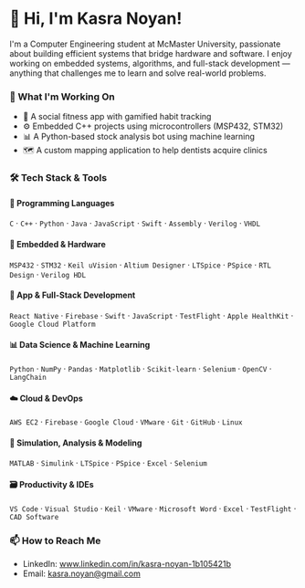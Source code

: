 # 👋 Hi, I'm Kasra Noyan!

I'm a Computer Engineering student at McMaster University, passionate about building efficient systems that bridge hardware and software. I enjoy working on embedded systems, algorithms, and full-stack development — anything that challenges me to learn and solve real-world problems.

### 🚀 What I'm Working On
- 📱 A social fitness app with gamified habit tracking
- ⚙️ Embedded C++ projects using microcontrollers (MSP432, STM32)
- 📊 A Python-based stock analysis bot using machine learning
- 🗺️ A custom mapping application to help dentists acquire clinics 

### 🛠️ Tech Stack & Tools

#### 🧠 Programming Languages  
`C` · `C++` · `Python` · `Java` · `JavaScript` · `Swift` · `Assembly` · `Verilog` · `VHDL`

#### 🔧 Embedded & Hardware  
`MSP432` · `STM32` · `Keil uVision` · `Altium Designer` · `LTSpice` · `PSpice` · `RTL Design` · `Verilog HDL`

#### 📱 App & Full-Stack Development  
`React Native` · `Firebase` · `Swift` · `JavaScript` · `TestFlight` · `Apple HealthKit` · `Google Cloud Platform`

#### 📊 Data Science & Machine Learning  
`Python` · `NumPy` · `Pandas` · `Matplotlib` · `Scikit-learn` · `Selenium` · `OpenCV` · `LangChain`

#### ☁️ Cloud & DevOps  
`AWS EC2` · `Firebase` · `Google Cloud` · `VMware` · `Git` · `GitHub` · `Linux`

#### 🧪 Simulation, Analysis & Modeling  
`MATLAB` · `Simulink` · `LTSpice` · `PSpice` · `Excel` · `Selenium`

#### 🗃️ Productivity & IDEs  
`VS Code` · `Visual Studio` · `Keil` · `VMware` · `Microsoft Word` · `Excel` · `TestFlight` · `CAD Software`

### 📫 How to Reach Me
- LinkedIn: www.linkedin.com/in/kasra-noyan-1b105421b
- Email: kasra.noyan@gmail.com
